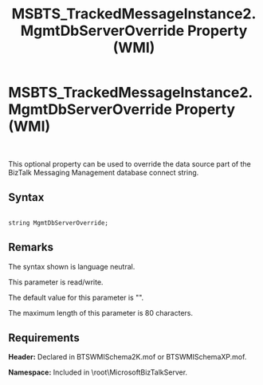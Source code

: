 ﻿---
title: MSBTS_TrackedMessageInstance2.MgmtDbServerOverride Property (WMI)
TOCTitle: MSBTS_TrackedMessageInstance2.MgmtDbServerOverride Property (WMI)
ms:assetid: cd1c337b-41f2-4630-a19e-b2aceaa0dc05
ms:mtpsurl: https://msdn.microsoft.com/en-us/library/Aa548058(v=BTS.80)
ms:contentKeyID: 51531284
ms.date: 08/30/2017
mtps_version: v=BTS.80
---

# MSBTS\_TrackedMessageInstance2.MgmtDbServerOverride Property (WMI)

 

This optional property can be used to override the data source part of the BizTalk Messaging Management database connect string.

## Syntax

``` 
  
string MgmtDbServerOverride;  
```

## Remarks

The syntax shown is language neutral.

This parameter is read/write.

The default value for this parameter is "".

The maximum length of this parameter is 80 characters.

## Requirements

**Header:** Declared in BTSWMISchema2K.mof or BTSWMISchemaXP.mof.

**Namespace:** Included in \\root\\MicrosoftBizTalkServer.

